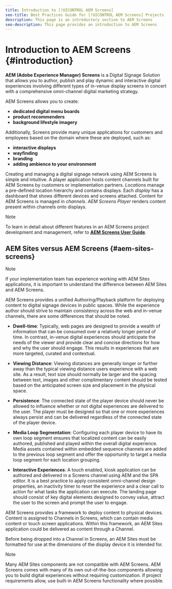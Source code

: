 ```yaml
---
title: Introduction to [!UICONTROL AEM Screens]
seo-title: Best Practices Guide for [!UICONTROL AEM Screens] Projects
description: This page is an introductory section to AEM Screens
seo-description: This page provides an introduction to AEM Screens
---
```


# Introduction to AEM Screens {#introduction}

**AEM (Adobe Experience Manager) Screens** is a Digital Signage Solution that allows you to author, publish and play dynamic and interactive digital experiences involving different types of in-venue display screens in concert with a comprehensive omni-channel digital marketing strategy.

AEM Screens allows you to create:

* **dedicated digital menu boards**
* **product recommenders**
* **background lifestyle imagery**

Additionally, Screens provide many unique applications for customers and employees based on the domain where these are deployed, such as:

* **interactive displays**
* **wayfinding**
* **branding**
* **adding ambience to your environment**

Creating and managing a digital signage network using AEM Screens is simple and intuitive. A player application hosts content channels built for AEM Screens by customers or implementation partners. *Locations* manage a pre-defined location hierarchy and contains displays. Each *display* has a dashboard that shows different devices and screens attached. Content for AEM Screens is managed in *channels*. *AEM Screens Player* renders content present within channels onto displays.



>[!NOTE]
>
>To learn in detail about different features in an AEM Screens project development and management, refer to **[AEM Screens User Guide](https://helpx.adobe.com/experience-manager/6-5/screens/user-guide.html)**.

## AEM Sites versus AEM Screens {#aem-sites-screens}

>[!NOTE]
>
>If your implementation team has experience working with AEM Sites applications, it is important to understand the difference between AEM Sites and AEM Screens.

AEM Screens provides a unified Authoring/Playback platform for deploying content to digital signage devices in public spaces. While the experience author should strive to maintain consistency across the web and in-venue channels, there are some differences that should be noted.

* **Dwell-time**: Typically, web pages are designed to provide a wealth of information that can be consumed over a relatively longer period of time. In contrast, in-venue digital experiences should anticipate the needs of the viewer and provide clear and concise directions for how and why the user should engage. This results in experiences that are more targeted, curated and contextual.

* **Viewing Distance**: Viewing distances are generally longer or further away than the typical viewing distance users experience with a web site. As a result, text size should normally be larger and the spacing between text, images and other complimentary content should be tested based on the anticipated screen size and placement in the physical space.

* **Persistence**: The connected state of the player device should never be allowed to influence whether or not digital experiences are delivered to the user. The player must be designed so that one or more experiences always persist and can be delivered regardless of the connected state of the player device.

* **Media Loop Segmentation**: Configuring each player device to have its own loop segment ensures that localized content can be easily authored, published and played within the overall digital experience. Media assets contained within embedded sequence channels are added to the previous loop segment and offer the opportunity to target a media loop segment for each location grouping.

* **Interactive Experiences**: A touch enabled, kiosk application can be authored and delivered in a Screens channel using AEM and the SPA editor. It is a best practice to apply consistent omni-channel design properties, an inactivity timer to reset the experience and a clear call to action for what tasks the application can execute. The landing page should consist of key digital elements designed to convey value, attract the user to the screen and prompt the user to engage.

AEM Screens provides a framework to deploy content to physical devices. Content is assigned to Channels in Screens, which can contain media content or touch screen applications. Within this framework, an AEM Sites application could be delivered as content through a Channel.

Before being dropped into a Channel in Screens, an AEM Sites must be formatted for use at the dimensions of the display device it is intended for.

>[!NOTE]
>Many AEM Sites components are not compatible with AEM Screens. AEM Screens comes with many of its own out-of-the-box components allowing you to build digital experiences without requiring customization. If project requirements allow, use built-in AEM Screens functionality where possible.
